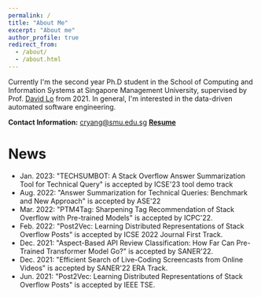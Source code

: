 ```yaml
---
permalink: /
title: "About Me"
excerpt: "About me"
author_profile: true
redirect_from: 
  - /about/
  - /about.html
---
```

Currently I'm the second year Ph.D student in the School of Computing and Information Systems at Singapore Management University, supervised by Prof. [David Lo](http://www.mysmu.edu/faculty/davidlo/) from 2021. In general, I'm interested in the data-driven automated software engineering.

**Contact Information:** <cryang@smu.edu.sg>   [**Resume**](http://autumn-city.github.io/files/resume.pdf)

# News

+ Jan. 2023: "TECHSUMBOT: A Stack Overflow Answer
  Summarization Tool for Technical Query" is accepted by ICSE'23 tool demo track
+ Aug. 2022: "Answer Summarization for Technical Queries: Benchmark and New Approach" is accepted by ASE'22
+ Mar. 2022: "PTM4Tag: Sharpening Tag Recommendation of Stack Overflow with Pre-trained Models" is accepted by ICPC'22.
+ Feb. 2022: "Post2Vec: Learning Distributed Representations of Stack Overflow Posts" is accepted by ICSE 2022 Journal First Track.
+ Dec. 2021: "Aspect-Based API Review Classification: How Far Can Pre-Trained Transformer Model Go?" is accepted by SANER'22.
+ Dec. 2021: "Efficient Search of Live-Coding Screencasts from Online Videos" is accepted by SANER'22 ERA Track.
+ Jun. 2021: "Post2Vec: Learning Distributed Representations of Stack Overflow Posts" is accepted by IEEE TSE.
